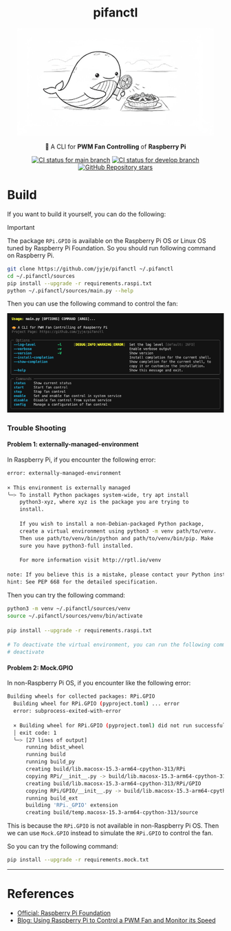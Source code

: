 <div align="center">

# pifanctl

<img alt="pifanctl logo" src="docs/whale-cooling-pie.jpg" height="250" style="max-width: 100%;">

🥧 A CLI for **PWM Fan Controlling** of **Raspberry Pi**

[![CI status for main branch](https://github.com/jyje/pifanctl/actions/workflows/build-image-main.yaml/badge.svg?branch=main)](https://github.com/jyje/pifanctl/actions/workflows/build-image-main.yaml)
[![CI status for develop branch](https://github.com/jyje/pifanctl/actions/workflows/build-image-develop.yaml/badge.svg?branch=develop)](https://github.com/jyje/pifanctl/actions/workflows/build-image-develop.yaml)
[![GitHub Repository stars](https://img.shields.io/github/stars/jyje/pifanctl)](https://github.com/jyje/pifanctl)

</div>

# Build

If you want to build it yourself, you can do the following:

> [!IMPORTANT]
> The package `RPi.GPIO` is available on the Raspberry Pi OS or Linux OS tuned by Raspberry Pi Foundation. So you should run following command on Raspberry Pi.

```sh
git clone https://github.com/jyje/pifanctl ~/.pifanctl
cd ~/.pifanctl/sources
pip install --upgrade -r requirements.raspi.txt
python ~/.pifanctl/sources/main.py --help
```

Then you can use the following command to control the fan:

![result of `pifanctl --help`](docs/pifanctl-help.png)

### Trouble Shooting

#### Problem 1: externally-managed-environment
In Raspberry Pi, if you encounter the following error:

```sh
error: externally-managed-environment

× This environment is externally managed
╰─> To install Python packages system-wide, try apt install
    python3-xyz, where xyz is the package you are trying to
    install.
    
    If you wish to install a non-Debian-packaged Python package,
    create a virtual environment using python3 -m venv path/to/venv.
    Then use path/to/venv/bin/python and path/to/venv/bin/pip. Make
    sure you have python3-full installed.
    
    For more information visit http://rptl.io/venv

note: If you believe this is a mistake, please contact your Python installation or OS distribution provider. You can override this, at the risk of breaking your Python installation or OS, by passing --break-system-packages.
hint: See PEP 668 for the detailed specification.
```

Then you can try the following command:

```sh
python3 -m venv ~/.pifanctl/sources/venv
source ~/.pifanctl/sources/venv/bin/activate

pip install --upgrade -r requirements.raspi.txt

# To deactivate the virtual environment, you can run the following command:
# deactivate
```

#### Problem 2: Mock.GPIO

In non-Raspberry Pi OS, if you encounter like the following error:

```sh
Building wheels for collected packages: RPi.GPIO
  Building wheel for RPi.GPIO (pyproject.toml) ... error
  error: subprocess-exited-with-error
  
  × Building wheel for RPi.GPIO (pyproject.toml) did not run successfully.
  │ exit code: 1
  ╰─> [27 lines of output]
      running bdist_wheel
      running build
      running build_py
      creating build/lib.macosx-15.3-arm64-cpython-313/RPi
      copying RPi/__init__.py -> build/lib.macosx-15.3-arm64-cpython-313/RPi
      creating build/lib.macosx-15.3-arm64-cpython-313/RPi/GPIO
      copying RPi/GPIO/__init__.py -> build/lib.macosx-15.3-arm64-cpython-313/RPi/GPIO
      running build_ext
      building 'RPi._GPIO' extension
      creating build/temp.macosx-15.3-arm64-cpython-313/source
```

This is because the `RPi.GPIO` is not available in non-Raspberry Pi OS. Then we can use `Mock.GPIO` instead to simulate the `RPi.GPIO` to control the fan.

So you can try the following command:

```sh
pip install --upgrade -r requirements.mock.txt
```

---

# References

- [Official: Raspberry Pi Foundation](https://www.raspberrypi.org)
- [Blog: Using Raspberry Pi to Control a PWM Fan and Monitor its Speed](https://blog.driftking.tw/en/2019/11/Using-Raspberry-Pi-to-Control-a-PWM-Fan-and-Monitor-its-Speed/)
